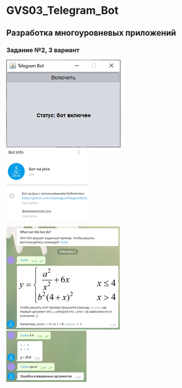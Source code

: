 # GVS03_Telegram_Bot

## Разработка многоуровневых приложений

### Задание №2, 3 вариант

![Screenshot1](1.png)
![Screenshot2](2.png)

![Screenshot3](3.png)
![Screenshot4](4.png)
